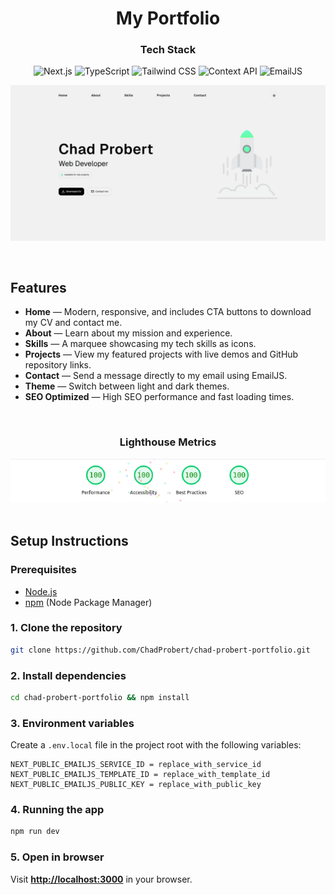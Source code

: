 <div align="center">

# My Portfolio

### Tech Stack

![Next.js](https://img.shields.io/badge/Next.js-000000?style=for-the-badge&logo=next.js&logoColor=fff)
![TypeScript](https://img.shields.io/badge/TypeScript-007ACC?style=for-the-badge&logo=typescript&logoColor=fff)
![Tailwind CSS](https://img.shields.io/badge/Tailwind_CSS-38B2AC?style=for-the-badge&logo=tailwind-css&logoColor=fff)
![Context API](https://img.shields.io/badge/Context_API-000000?style=for-the-badge&logo=react&logoColor=fff)
![EmailJS](https://img.shields.io/badge/EmailJS-000000?style=for-the-badge&logo=emailjs&logoColor=fff)

![My Portfolio](public/my-portfolio.png)

</div>

<br />

## Features

- **Home** — Modern, responsive, and includes CTA buttons to download my CV and contact me.
- **About** — Learn about my mission and experience.
- **Skills** — A marquee showcasing my tech skills as icons.
- **Projects** — View my featured projects with live demos and GitHub repository links.
- **Contact** — Send a message directly to my email using EmailJS.
- **Theme** — Switch between light and dark themes.
- **SEO Optimized** — High SEO performance and fast loading times.

<br />

<div align="center">

### Lighthouse Metrics
  
<img src="public/lighthouse-scores.png" alt="Lighthouse Report">
</div>

<br />

## Setup Instructions

### Prerequisites
- [Node.js](https://nodejs.org/)
- [npm](https://www.npmjs.com/) (Node Package Manager)


### 1. Clone the repository
```bash
git clone https://github.com/ChadProbert/chad-probert-portfolio.git
```

### 2. Install dependencies
```bash
cd chad-probert-portfolio && npm install
```

### 3. Environment variables

Create a `.env.local` file in the project root with the following variables:

```env
NEXT_PUBLIC_EMAILJS_SERVICE_ID = replace_with_service_id
NEXT_PUBLIC_EMAILJS_TEMPLATE_ID = replace_with_template_id
NEXT_PUBLIC_EMAILJS_PUBLIC_KEY = replace_with_public_key
```

### 4. Running the app
```bash
npm run dev
```

### 5. Open in browser
Visit **[http://localhost:3000](http://localhost:3000)** in your browser.